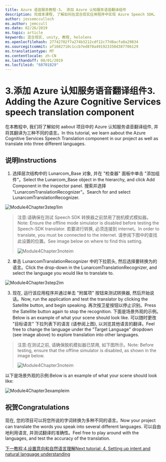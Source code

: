 ```yaml
---
title: Azure 语音服务教程-3。 添加 Azure 认知服务语音翻译组件
description: 完成本课程, 了解如何在混合现实应用程序中实现 Azure Speech SDK。
author: jessemcculloch
ms.author: jemccull
ms.date: 02/26/2019
ms.topic: article
keywords: 混合现实, unity, 教程, hololens
ms.openlocfilehash: 27742702f7a274b3212cdf12c77d8acfa0a29834
ms.sourcegitcommit: af1602710c1ccb7ed870a491923350d387706129
ms.translationtype: MT
ms.contentlocale: zh-CN
ms.lasthandoff: 08/01/2019
ms.locfileid: "68701829"
---
```

# <a name="3-adding-the-azure-cognitive-services-speech-translation-component"></a><span data-ttu-id="8666c-105">3.添加 Azure 认知服务语音翻译组件</span><span class="sxs-lookup"><span data-stu-id="8666c-105">3. Adding the Azure Cognitive Services speech translation component</span></span>

<span data-ttu-id="8666c-106">在本教程中, 我们将了解如何 aabout 项目中的 Azure 认知服务语音翻译组件, 并将其翻译为三种不同的语言。</span><span class="sxs-lookup"><span data-stu-id="8666c-106">In this tutorial, we learn aabout the Azure Cognitive Services Speech Translation component in our project as well as translate into three different languages.</span></span> 

## <a name="instructions"></a><span data-ttu-id="8666c-107">说明</span><span class="sxs-lookup"><span data-stu-id="8666c-107">Instructions</span></span>

1. <span data-ttu-id="8666c-108">选择层次结构中的 Lunarcom_Base 对象, 并在 "检查器" 面板中单击 "添加组件"。</span><span class="sxs-lookup"><span data-stu-id="8666c-108">Select the Lunarcom_Base object in the hierarchy, and click Add Component in the inspector panel.</span></span> <span data-ttu-id="8666c-109">搜索并选择 "LunarcomTranslationRecognizer"。</span><span class="sxs-lookup"><span data-stu-id="8666c-109">Search for and select LunarcomTranslationRecognizer.</span></span>

![Module4Chapter3step1im](images/module4chapter3step1im.PNG)

> <span data-ttu-id="8666c-111">注意:请确保在测试 Speech SDK 转换器之前禁用了脱机模式模拟器。</span><span class="sxs-lookup"><span data-stu-id="8666c-111">Note: Ensure the offline mode simulator is disabled before testing the Speech-SDK translator.</span></span> <span data-ttu-id="8666c-112">若要进行转换, 必须连接到 internet。</span><span class="sxs-lookup"><span data-stu-id="8666c-112">In order to translate, you must be connected to the internet.</span></span> <span data-ttu-id="8666c-113">请参阅下图中的查找此设置的位置。</span><span class="sxs-lookup"><span data-stu-id="8666c-113">See image below on where to find this setting.</span></span> 
>
> ![Module4Chapter3noteim](images/module4chapter3noteim.PNG)

2. <span data-ttu-id="8666c-115">单击 LunarcomTranslationRecognizer 中的下拉箭头, 然后选择要转换为的语言。</span><span class="sxs-lookup"><span data-stu-id="8666c-115">Click the drop-down in the LunarcomTranslationRecognizer, and select the language you would like to translate to.</span></span>

![Module4Chapter3step2im](images/module4chapter3step2im.PNG)

3. <span data-ttu-id="8666c-117">现在, 运行该应用程序并通过单击 "附属项" 按钮来测试转换器, 然后开始说话。</span><span class="sxs-lookup"><span data-stu-id="8666c-117">Now, run the application and test the translator by clicking the Satellite button, and begin speaking.</span></span> <span data-ttu-id="8666c-118">再次按卫星按钮以停止识别。</span><span class="sxs-lookup"><span data-stu-id="8666c-118">Press the Satellite button again to stop the recognition.</span></span> <span data-ttu-id="8666c-119">下面是场景外观的示例。</span><span class="sxs-lookup"><span data-stu-id="8666c-119">Below is an example of what your scene should look like.</span></span> <span data-ttu-id="8666c-120">可以随时更改 "目标语言" 下拉列表下的语言 (请参阅上图), 以浏览其他语言的翻译。</span><span class="sxs-lookup"><span data-stu-id="8666c-120">Feel free to change the language under the "Target Language" dropdown (see image above) to explore translation into other languages.</span></span>

> <span data-ttu-id="8666c-121">注意:在测试之前, 请确保脱机模拟器已禁用, 如下图所示。</span><span class="sxs-lookup"><span data-stu-id="8666c-121">Note: Before testing, ensure that the offline simulator is disabled, as shown in the image below.</span></span>
>
> ![Module4Chapter3noteim](images/module4chapter3noteim.PNG)

<span data-ttu-id="8666c-123">以下是场景外观的示例:</span><span class="sxs-lookup"><span data-stu-id="8666c-123">Below is an example of what your scene should look like:</span></span>

![Module4Chapter3exampleim](images/module4chapter3exampleim.PNG)

## <a name="congratulations"></a><span data-ttu-id="8666c-125">祝贺</span><span class="sxs-lookup"><span data-stu-id="8666c-125">Congratulations</span></span>

<span data-ttu-id="8666c-126">现在, 您的项目可以将您所说的字词转换为多种不同的语言。</span><span class="sxs-lookup"><span data-stu-id="8666c-126">Now  your project can translate the words you speak into several different languages.</span></span> <span data-ttu-id="8666c-127">可以自由地利用语言, 并测试翻译的准确性。</span><span class="sxs-lookup"><span data-stu-id="8666c-127">Feel free to play around with the languages, and test the accuracy of the translation.</span></span> 

[<span data-ttu-id="8666c-128">下一教程:4.设置意向和自然语言理解</span><span class="sxs-lookup"><span data-stu-id="8666c-128">Next tutorial: 4.  Setting up intent and natural language understanding</span></span>](mrlearning-speechSDK-ch4.md)

